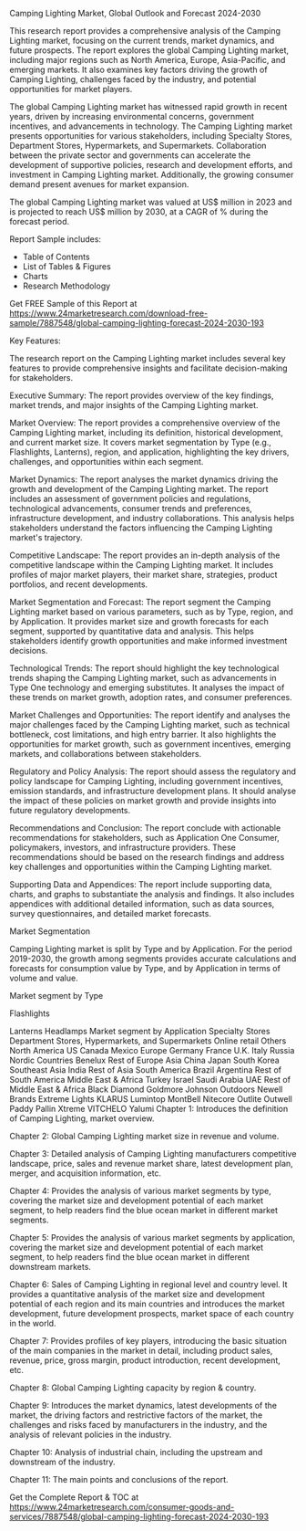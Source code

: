 Camping Lighting Market, Global Outlook and Forecast 2024-2030

This research report provides a comprehensive analysis of the Camping Lighting market, focusing on the current trends, market dynamics, and future prospects. The report explores the global Camping Lighting market, including major regions such as North America, Europe, Asia-Pacific, and emerging markets. It also examines key factors driving the growth of Camping Lighting, challenges faced by the industry, and potential opportunities for market players.

The global Camping Lighting market has witnessed rapid growth in recent years, driven by increasing environmental concerns, government incentives, and advancements in technology. The Camping Lighting market presents opportunities for various stakeholders, including Specialty Stores, Department Stores, Hypermarkets, and Supermarkets. Collaboration between the private sector and governments can accelerate the development of supportive policies, research and development efforts, and investment in Camping Lighting market. Additionally, the growing consumer demand present avenues for market expansion.

The global Camping Lighting market was valued at US$ million in 2023 and is projected to reach US$ million by 2030, at a CAGR of % during the forecast period.

Report Sample includes:
- Table of Contents
- List of Tables & Figures
- Charts
- Research Methodology

Get FREE Sample of this Report at https://www.24marketresearch.com/download-free-sample/7887548/global-camping-lighting-forecast-2024-2030-193

Key Features:

The research report on the Camping Lighting market includes several key features to provide comprehensive insights and facilitate decision-making for stakeholders.

Executive Summary: The report provides overview of the key findings, market trends, and major insights of the Camping Lighting market.

Market Overview: The report provides a comprehensive overview of the Camping Lighting market, including its definition, historical development, and current market size. It covers market segmentation by Type (e.g., Flashlights, Lanterns), region, and application, highlighting the key drivers, challenges, and opportunities within each segment.

Market Dynamics: The report analyses the market dynamics driving the growth and development of the Camping Lighting market. The report includes an assessment of government policies and regulations, technological advancements, consumer trends and preferences, infrastructure development, and industry collaborations. This analysis helps stakeholders understand the factors influencing the Camping Lighting market's trajectory.

Competitive Landscape: The report provides an in-depth analysis of the competitive landscape within the Camping Lighting market. It includes profiles of major market players, their market share, strategies, product portfolios, and recent developments.

Market Segmentation and Forecast: The report segment the Camping Lighting market based on various parameters, such as by Type, region, and by Application. It provides market size and growth forecasts for each segment, supported by quantitative data and analysis. This helps stakeholders identify growth opportunities and make informed investment decisions.

Technological Trends: The report should highlight the key technological trends shaping the Camping Lighting market, such as advancements in Type One technology and emerging substitutes. It analyses the impact of these trends on market growth, adoption rates, and consumer preferences.

Market Challenges and Opportunities: The report identify and analyses the major challenges faced by the Camping Lighting market, such as technical bottleneck, cost limitations, and high entry barrier. It also highlights the opportunities for market growth, such as government incentives, emerging markets, and collaborations between stakeholders.

Regulatory and Policy Analysis: The report should assess the regulatory and policy landscape for Camping Lighting, including government incentives, emission standards, and infrastructure development plans. It should analyse the impact of these policies on market growth and provide insights into future regulatory developments.

Recommendations and Conclusion: The report conclude with actionable recommendations for stakeholders, such as Application One Consumer, policymakers, investors, and infrastructure providers. These recommendations should be based on the research findings and address key challenges and opportunities within the Camping Lighting market.

Supporting Data and Appendices: The report include supporting data, charts, and graphs to substantiate the analysis and findings. It also includes appendices with additional detailed information, such as data sources, survey questionnaires, and detailed market forecasts.

Market Segmentation

Camping Lighting market is split by Type and by Application. For the period 2019-2030, the growth among segments provides accurate calculations and forecasts for consumption value by Type, and by Application in terms of volume and value.

Market segment by Type

Flashlights

Lanterns
Headlamps
Market segment by Application
Specialty Stores
Department Stores, Hypermarkets, and Supermarkets
Online retail
Others
North America
US
Canada
Mexico
Europe
Germany
France
U.K.
Italy
Russia
Nordic Countries
Benelux
Rest of Europe
Asia
China
Japan
South Korea
Southeast Asia
India
Rest of Asia
South America
Brazil
Argentina
Rest of South America
Middle East & Africa
Turkey
Israel
Saudi Arabia
UAE
Rest of Middle East & Africa
Black Diamond
Goldmore
Johnson Outdoors
Newell Brands
Extreme Lights
KLARUS
Lumintop
MontBell
Nitecore
Outlite
Outwell
Paddy Pallin
Xtreme
VITCHELO
Yalumi
Chapter 1: Introduces the definition of Camping Lighting, market overview.

Chapter 2: Global Camping Lighting market size in revenue and volume.

Chapter 3: Detailed analysis of Camping Lighting manufacturers competitive landscape, price, sales and revenue market share, latest development plan, merger, and acquisition information, etc.

Chapter 4: Provides the analysis of various market segments by type, covering the market size and development potential of each market segment, to help readers find the blue ocean market in different market segments.

Chapter 5: Provides the analysis of various market segments by application, covering the market size and development potential of each market segment, to help readers find the blue ocean market in different downstream markets.

Chapter 6: Sales of Camping Lighting in regional level and country level. It provides a quantitative analysis of the market size and development potential of each region and its main countries and introduces the market development, future development prospects, market space of each country in the world.

Chapter 7: Provides profiles of key players, introducing the basic situation of the main companies in the market in detail, including product sales, revenue, price, gross margin, product introduction, recent development, etc.

Chapter 8: Global Camping Lighting capacity by region & country.

Chapter 9: Introduces the market dynamics, latest developments of the market, the driving factors and restrictive factors of the market, the challenges and risks faced by manufacturers in the industry, and the analysis of relevant policies in the industry.

Chapter 10: Analysis of industrial chain, including the upstream and downstream of the industry.

Chapter 11: The main points and conclusions of the report.

Get the Complete Report & TOC at https://www.24marketresearch.com/consumer-goods-and-services/7887548/global-camping-lighting-forecast-2024-2030-193
